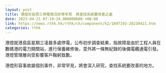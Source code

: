 ```yaml
---
layout: post
title: 港燈形容周三停電情況非常罕見　將查找系統要改善之處
date: 2023-04-21 07:19:24.000000000 +08:00
link: https://news.rthk.hk/rthk/ch/component/k2/1697193-20230421.htm
categories: rthk
---
```


港燈就港島區星期三凌晨多處停電，公布初步調查結果，指故障是由於工程人員在數碼港的電力開關站，進行保養維修後，意外將一條無紀錄的後備電纜通電引發。港燈管理層向受影響客戶鞠躬致歉。

港燈形容事故屬個別事件，非常罕見，將會深入研究，查找系統要改善的地方。
